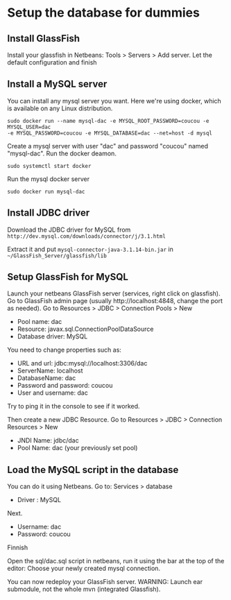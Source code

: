 Setup the database for dummies
===


Install GlassFish
---

Install your glassfish in Netbeans:
Tools > Servers > Add server.
Let the default configuration and finish


Install a MySQL server
---
You can install any mysql server you want.
Here we're using docker, which is available on any Linux distribution.

```
sudo docker run --name mysql-dac -e MYSQL_ROOT_PASSWORD=coucou -e MYSQL_USER=dac
-e MYSQL_PASSWORD=coucou -e MYSQL_DATABASE=dac --net=host -d mysql
```

Create a mysql server with user "dac" and password "coucou" named "mysql-dac".
Run the docker deamon.

```
sudo systemctl start docker
```

Run the mysql docker server

```
sudo docker run mysql-dac
```


Install JDBC driver
---

Download the JDBC driver for MySQL from
`http://dev.mysql.com/downloads/connector/j/3.1.html`

Extract it and put `mysql-connector-java-3.1.14-bin.jar` in
`~/GlassFish_Server/glassfish/lib` 


Setup GlassFish for MySQL
---

Launch your netbeans GlassFish server (services, right click on glassfish).
Go to GlassFish admin page (usually http://localhost:4848, change the port as
needed).
Go to Resources > JDBC > Connection Pools > New

* Pool name: dac
* Resource: javax.sql.ConnectionPoolDataSource
* Database driver: MySQL

You need to change properties such as:

* URL and url: jdbc:mysql://localhost:3306/dac
* ServerName: localhost
* DatabaseName: dac
* Password and password: coucou
* User and username: dac

Try to ping it in the console to see if it worked.

Then create a new JDBC Resource.
Go to Resources > JDBC > Connection Resources > New

* JNDI Name: jdbc/dac
* Pool Name: dac (your previously set pool)


Load the MySQL script in the database
----

You can do it using Netbeans.
Go to:
Services > database

* Driver : MySQL

Next.

* Username: dac
* Password: coucou

Finnish

Open the sql/dac.sql script in netbeans, run it using the bar at the top of the
editor: Choose your newly created mysql connection.


You can now redeploy your GlassFish server.
WARNING: Launch ear submodule, not the whole mvn (integrated Glassfish).

